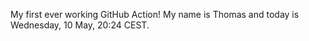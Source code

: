 My first ever working GitHub Action!
My name is Thomas and today is Wednesday, 10 May, 20:24 CEST. 
